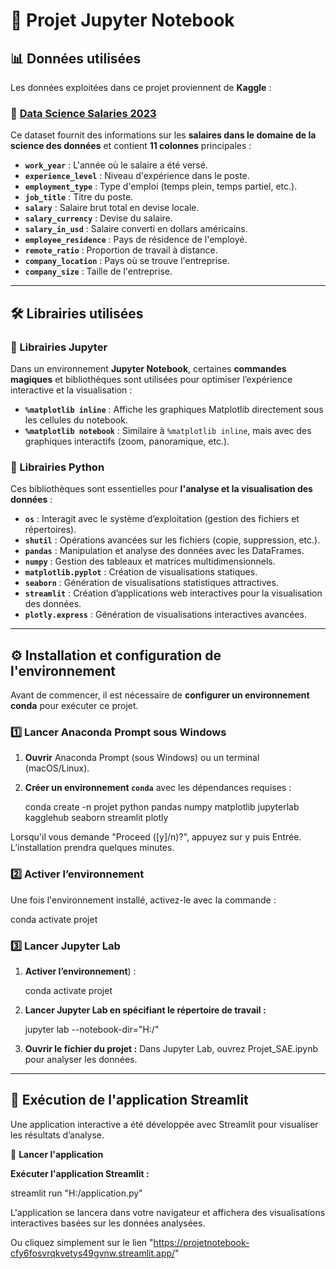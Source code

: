 # 📌 Projet Jupyter Notebook

## 📊 Données utilisées
Les données exploitées dans ce projet proviennent de **Kaggle** :

### 🔗 [Data Science Salaries 2023](https://www.kaggle.com/datasets/arnabchaki/data-science-salaries-2023)
Ce dataset fournit des informations sur les **salaires dans le domaine de la science des données** et contient **11 colonnes** principales :

- **`work_year`** : L'année où le salaire a été versé.
- **`experience_level`** : Niveau d'expérience dans le poste.
- **`employment_type`** : Type d'emploi (temps plein, temps partiel, etc.).
- **`job_title`** : Titre du poste.
- **`salary`** : Salaire brut total en devise locale.
- **`salary_currency`** : Devise du salaire.
- **`salary_in_usd`** : Salaire converti en dollars américains.
- **`employee_residence`** : Pays de résidence de l'employé.
- **`remote_ratio`** : Proportion de travail à distance.
- **`company_location`** : Pays où se trouve l'entreprise.
- **`company_size`** : Taille de l'entreprise.

---

## 🛠️ Librairies utilisées

### 📌 Librairies Jupyter
Dans un environnement **Jupyter Notebook**, certaines **commandes magiques** et bibliothèques sont utilisées pour optimiser l’expérience interactive et la visualisation :

- **`%matplotlib inline`** : Affiche les graphiques Matplotlib directement sous les cellules du notebook.
- **`%matplotlib notebook`** : Similaire à `%matplotlib inline`, mais avec des graphiques interactifs (zoom, panoramique, etc.).

### 📌 Librairies Python
Ces bibliothèques sont essentielles pour **l'analyse et la visualisation des données** :

- **`os`** : Interagit avec le système d’exploitation (gestion des fichiers et répertoires).
- **`shutil`** : Opérations avancées sur les fichiers (copie, suppression, etc.).
- **`pandas`** : Manipulation et analyse des données avec les DataFrames.
- **`numpy`** : Gestion des tableaux et matrices multidimensionnels.
- **`matplotlib.pyplot`** : Création de visualisations statiques.
- **`seaborn`** : Génération de visualisations statistiques attractives.
- **`streamlit`** : Création d’applications web interactives pour la visualisation des données.
- **`plotly.express`** : Génération de visualisations interactives avancées.

---

## ⚙️ Installation et configuration de l'environnement

Avant de commencer, il est nécessaire de **configurer un environnement conda** pour exécuter ce projet.

### 1️⃣ Lancer Anaconda Prompt sous Windows

1. **Ouvrir** Anaconda Prompt (sous Windows) ou un terminal (macOS/Linux).
2. **Créer un environnement `conda`** avec les dépendances requises :

   conda create -n projet python pandas numpy matplotlib jupyterlab kagglehub seaborn streamlit plotly

Lorsqu'il vous demande "Proceed ([y]/n)?", appuyez sur y puis Entrée.
L’installation prendra quelques minutes.

### 2️⃣ Activer l’environnement
Une fois l'environnement installé, activez-le avec la commande :

   conda activate projet

   
### 3️⃣ Lancer Jupyter Lab

1. **Activer l’environnement**) :

   conda activate projet

2. **Lancer Jupyter Lab en spécifiant le répertoire de travail :**

   jupyter lab --notebook-dir="H:/"

3. **Ouvrir le fichier du projet :**
Dans Jupyter Lab, ouvrez Projet_SAE.ipynb pour analyser les données.

---

## 🚀 Exécution de l'application Streamlit

Une application interactive a été développée avec Streamlit pour visualiser les résultats d’analyse.

🔹 **Lancer l'application**

**Exécuter l'application Streamlit :**
 
   streamlit run "H:/application.py"

L'application se lancera dans votre navigateur et affichera des visualisations interactives basées sur les données analysées.

Ou cliquez simplement sur le lien "https://projetnotebook-cfy6fosvrqkvetys49gvnw.streamlit.app/"
